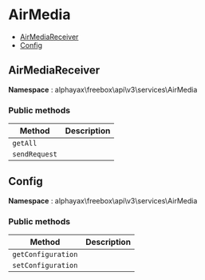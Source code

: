 # AirMedia

- [AirMediaReceiver](#AirMediaReceiver)
- [Config](#Config)


<a name="AirMediaReceiver"></a>
## AirMediaReceiver

**Namespace**  : alphayax\freebox\api\v3\services\AirMedia

### Public methods

| Method | Description |
|---|---|
| `getAll` |  | 
| `sendRequest` |  | 

<a name="Config"></a>
## Config

**Namespace**  : alphayax\freebox\api\v3\services\AirMedia

### Public methods

| Method | Description |
|---|---|
| `getConfiguration` |  | 
| `setConfiguration` |  | 
